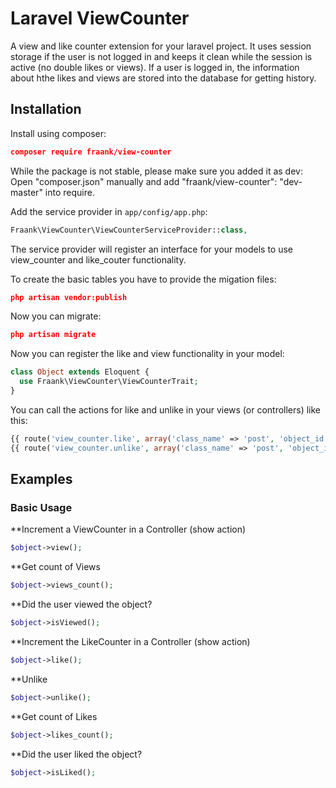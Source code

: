 Laravel ViewCounter
===================

A view and like counter extension for your laravel project. It uses session storage if the user is not logged in and keeps it clean while the session is active (no double likes or views).
If a user is logged in, the information about hthe likes and views are stored into the database for getting history.


Installation
------------

Install using composer:

```json
composer require fraank/view-counter
```
While the package is not stable, please make sure you added it as dev: Open "composer.json" manually and add "fraank/view-counter": "dev-master" into require. 

Add the service provider in `app/config/app.php`:

```php
Fraank\ViewCounter\ViewCounterServiceProvider::class,
```

The service provider will register an interface for your models to use view_counter and like_couter functionality.


To create the basic tables you have to provide the migation files:

```json
php artisan vendor:publish
```

Now you can migrate:

```json
php artisan migrate
```


Now you can register the like and view functionality in your model:

```php
class Object extends Eloquent {
  use Fraank\ViewCounter\ViewCounterTrait;
}
```

You can call the actions for like and unlike in your views (or controllers) like this:

```php
{{ route('view_counter.like', array('class_name' => 'post', 'object_id' => $post->id)) }}
{{ route('view_counter.unlike', array('class_name' => 'post', 'object_id' => $post->id)) }}
```


Examples
--------

### Basic Usage

**Increment a ViewCounter in a Controller (show action)

```php
$object->view();
```

**Get count of Views

```php
$object->views_count();
```

**Did the user viewed the object?

```php
$object->isViewed();
```


**Increment the LikeCounter in a Controller (show action)
```php
$object->like();
```

**Unlike
```php
$object->unlike();
```

**Get count of Likes

```php
$object->likes_count();
```

**Did the user liked the object?

```php
$object->isLiked();
```
